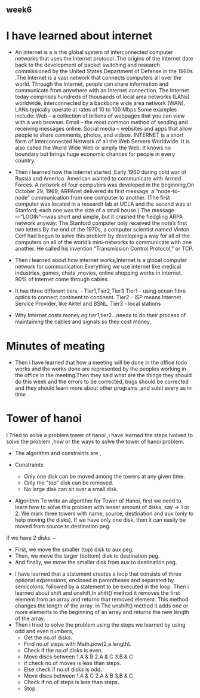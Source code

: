 ## week6

# I have learned about internet
 
* An internet is a  is the global system of interconnected computer networks that uses the Internet protocol .The origins of the Internet date back to the development of packet switching and research commissioned by the United States Department of Defense in the 1960s .The Internet is a vast network that connects computers all over the world. Through the Internet, people can share information and communicate from anywhere with an Internet connection. The Internet today comprises hundreds of thousands of local area networks (LANs) worldwide, interconnected by a backbone wide area network (WAN). LANs typically operate at rates of 10 to 100 Mbps.Some examples include: Web – a collection of billions of webpages that you can view with a web browser. Email – the most common method of sending and receiving messages online. Social media – websites and apps that allow people to share comments, photos, and videos. INTERNET is a short form of Interconnected Network of all the Web Servers Worldwide. It is also called the World Wide Web or simply the Web. It knows no boundary but brings huge economic chances for people in every country. 
* Then i learned how the internet started ,Early 1960 during cold war of Russia and America. American wanted to communicate with Armed Forces. A network of four computers was developed in the beginning,On October 29, 1969, ARPAnet delivered its first message: a “node-to-node” communication from one computer to another. (The first computer was located in a research lab at UCLA and the second was at Stanford; each one was the size of a small house.) The message—“LOGIN”—was short and simple, but it crashed the fledgling ARPA network anyway: The Stanford computer only received the note’s first two letters.By the end of the 1970s, a computer scientist named Vinton Cerf had begun to solve this problem by developing a way for all of the computers on all of the world’s mini-networks to communicate with one another. He called his invention “Transmission Control Protocol,” or TCP.

* Then i learned about how internet works,Internet is a global computer network for communication.Everything we use internet like medical industries, games, chats ,movies, online shopping works in internet.
90% of internet come through cables.
* It has three different tiers, - Tier1,Tier2,Tier3
Tier1 - using ocean fibre optics to connect continent to continent.
Tier2 - ISP means Internet Service Provider, like Airtel and BSNL.
Tier3 - local stations
* Why Internet costs money eg.tier1,tier2...needs to do their process of maintaining the cables and signals so they cost money.

# Minutes of meating

* Then i have learned that how a meeting will be done in the office todo works and the works done are represented by the peoples working in the office in the meeting.Then they said what are the things they should do this week and the errors to be corrected, bugs should be corrected and they should learn more about other programs ,and subit every as in time .

# Tower of hanoi

 I Tried to solve a problem tower of hanoi ,i have learned the steps ivolved to solve the problem ,how or the ways to solve the tower of hanoi problem.
* The algorithm and constraints are ,
* Constraints
 
   - Only one disk can be moved among the towers at any given time.
   - Only the "top" disk can be removed.
   - No large disk can sit over a small disk.
* Algorithm
 To write an algorithm for Tower of Hanoi, first we need to learn how to solve this problem with lesser amount of disks, say → 1 or 2. We mark three towers with name, source, destination and aux (only to help moving the disks). If we have only one disk, then it can easily be moved from source to destination peg.

If we have 2 disks −

   - First, we move the smaller (top) disk to aux peg.
   - Then, we move the larger (bottom) disk to destination peg.
   - And finally, we move the smaller disk from aux to destination peg.

* I have learned that a statement creates a loop that consists of three optional expressions, enclosed in parentheses and separated by semicolons, followed by a statement to be executed in the loop.  Then i learned about shift and unshift,In shift()  method it removes the first element from an array and returns that removed element. This method changes the length of the array. In The unshift() method it adds one or more elements to the beginning of an array and returns the new length of the array.
* Then i tried to solve the problem using the steps we learned by using odd and even numbers,
	 - Get the no.of disks.
  	 - Find no.of steps with Math.pow(2,a.length).
	 - Check if the no.of disks is even.
	 - Move discs between 1.A & B 2.A & C 3.B & C
	 - if check no.of moves is less than steps.
	 - Else check if no.of disks is odd.
	 - Move discs between 1.A & C 2.A & B 3.B & C
	 - Check if no.of steps is less than steps.
	 - Stop.

